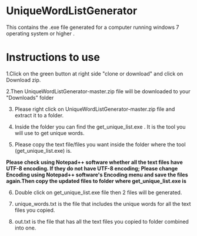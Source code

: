 # UniqueWordListGenerator

This contains the .exe file generated for a computer running windows 7 operating system or higher .

Instructions to use
====================

1.Click on the green button at right side "clone or download" and click on Download zip.

2.Then UniqueWordListGenerator-master.zip file will be downloaded to your "Downloads" folder

3. Please right click on UniqueWordListGenerator-master.zip file and extract it to a folder.

4. Inside the folder you can find the get_unique_list.exe . It is the tool you will use to get unique words.

5. Please copy the text file/files you want inside the folder where the tool (get_unique_list.exe) is.


**Please check using Notepad++ software whether all the text files have UTF-8 encoding. If they do not have UTF-8 encoding; Please change Encoding using Notepad++ software's Encoding menu and save the files again.Then copy the updated files to folder  where get_unique_list.exe is**

6. Double click on get_unique_list.exe file then 2 files will be generated.

7. unique_words.txt is the file that includes the unique words for all the text files you copied.

8. out.txt is the file that has all the text files you copied to folder combined into one.


